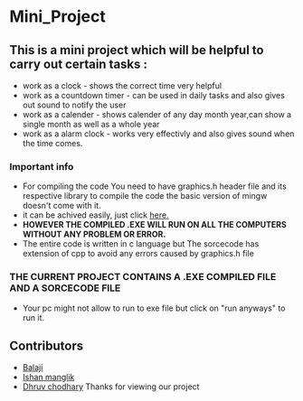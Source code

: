 # Mini_Project
## This is a mini project which will be helpful to carry out certain tasks : ##
* work as a clock - shows the correct time very helpful
* work as a countdown timer - can be used in daily tasks and also gives out sound to notify the user
* work as a calender - shows calender of any day month year,can show a single month as well as a whole year
* work as a alarm clock - works very effectivly and also gives sound when the time comes.
### Important info ###
* For compiling the code You need to have graphics.h header file and its respective library to compile the code the basic version of mingw doesn't come with it.
* it can be achived easily, just click [here.](https://www.geeksforgeeks.org/include-graphics-h-codeblocks/)
* **HOWEVER THE COMPILED .EXE WILL RUN ON ALL THE COMPUTERS WITHOUT ANY PROBLEM OR ERROR.**
* The entire code is written in c language but The sorcecode has extension of cpp to avoid any errors caused by graphics.h file
### THE CURRENT PROJECT CONTAINS A .EXE COMPILED FILE AND A SORCECODE FILE ###
* Your pc might not allow to run to exe file but click on "run anyways" to run it.
## Contributors ##
* [Balaji](https://github.com/Balajithegr8)
* [Ishan manglik](https://github.com/IshanManglik)
* [Dhruv chodhary](https://github.com/Dhruvch1244)
Thanks for viewing our project

